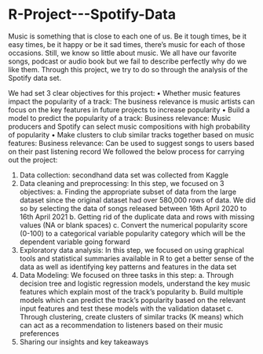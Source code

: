 # R-Project---Spotify-Data


Music is something that is close to each one of us. Be it tough times, be it easy times, be it happy or be it sad times, there’s music for each of those occasions. Still, we know so little about music. We all have our favorite songs, podcast or audio book but we fail to describe perfectly why do we like them. Through this project, we try to do so through the analysis of the Spotify data set.

We had set 3 clear objectives for this project:
• Whether music features impact the popularity of a track: The business relevance is music artists can focus on the key features in future projects to increase popularity
• Build a model to predict the popularity of a track: Business relevance: Music producers and Spotify can select music compositions with high probability of popularity
• Make clusters to club similar tracks together based on music features: Business relevance: Can be used to suggest songs to users based on their past listening record
We followed the below process for carrying out the project:
1. Data collection: secondhand data set was collected from Kaggle
2. Data cleaning and preprocessing: In this step, we focused on 3 objectives:
a. Finding the appropriate subset of data from the large dataset since the original dataset had over 580,000 rows of data. We did so by selecting the data of songs released between 16th April 2020 to 16th April 2021
b. Getting rid of the duplicate data and rows with missing values (NA or blank spaces)
c. Convert the numerical popularity score (0-100) to a categorical variable popularity category which will be the dependent variable going forward
3. Exploratory data analysis: In this step, we focused on using graphical tools and statistical summaries available in R to get a better sense of the data as well as identifying key patterns and features in the data set
4. Data Modeling: We focused on three tasks in this step:
a. Through decision tree and logistic regression models, understand the key music features which explain most of the track’s popularity
b. Build multiple models which can predict the track’s popularity based on the relevant input features and test these models with the validation dataset
c. Through clustering, create clusters of similar tracks (K means) which can act as a recommendation to listeners based on their music preferences
5. Sharing our insights and key takeaways

